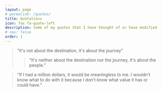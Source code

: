 ```yaml
---
layout: page
# permalink: /quotes/
title: Quotations
icon: fas fa-quote-left
description: Some of my quotes that I have thought of or have modified from other sources.
# nav: false
order: 1
---
```


> "It's not about the destination, it's about the journey"
>> "It's neither about the destination nor the journey, it's about the people."

> "If I had a million dollars, it would be meaningless to me. I wouldn’t know what to do with it because I don’t know what value it has or could have."
